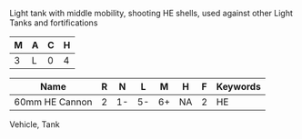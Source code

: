 Light tank with middle mobility, shooting HE shells, used against other Light Tanks and fortifications 

| M   | A   | C   | H   |
| --- | --- | --- | --- |
| 3   | L   | 0   | 4   |

| Name           | R   | N   | L   | M   | H   | F   | Keywords |
| -------------- | --- | --- | --- | --- | --- | --- | -------- |
| 60mm HE Cannon | 2   | 1-  | 5-  | 6+  | NA  | 2   | HE       |
Vehicle, Tank